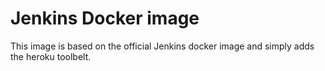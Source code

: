 # Jenkins Docker image

This image is based on the official Jenkins docker image and simply adds the heroku toolbelt.